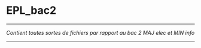 # EPL_bac2

******************************************************************************
*Contient toutes sortes de fichiers par rapport au bac 2 MAJ elec et MIN info*
******************************************************************************
